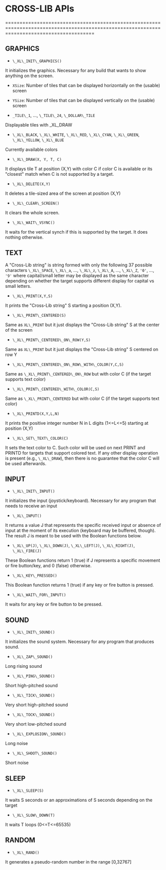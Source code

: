 
# CROSS-LIB APIs
===========================================================================================================================================


## GRAPHICS



- `\_XL\_INIT\_GRAPHICS()`

It initializes the graphics. Necessary for any build that wants to show anything on the screen.



- `XSize`: Number of tiles that can be displayed horizontally on the (usable) screen


- `YSize`: Number of tiles that can be displayed vertically on the (usable) screen


- `_TILE\_1`, ..., `\_TILE\_24`, `\_DOLLAR\_TILE`

Displayable tiles with \_XL\_DRAW



- `\_XL\_BLACK`, `\_XL\_WHITE`, `\_XL\_RED`, `\_XL\_CYAN`, `\_XL\_GREEN`, `\_XL\_YELLOW`, `\_XL\_BLUE`

Currently available colors


- `\_XL\_DRAW(X, Y, T, C)`

It displays tile T at position (X,Y) with color C if color C is available or its "closest" match when C is not supported by a target.


- `\_XL\_DELETE(X,Y)`

It deletes a tile-sized area of the screen at position (X,Y)


- `\_XL\_CLEAR\_SCREEN()`

It clears the whole screen.


- `\_XL\_WAIT\_VSYNC()`

It waits for the vertical synch if this is supported by the target. It does nothing otherwise.


## TEXT



A "Cross-Lib string" is string formed with only the following 37 possible characters
`\_XL\_SPACE`, `\_XL\_a`, ..., `\_XL\_z`, `\_XL\_A`, ..., `\_XL\_Z`, `'0'`, ..., `'9'`
where capital/small letter may be displayed as the same character depending on whether the target supports different display for capital vs small letters.

- `\_XL\_PRINT(X,Y,S)`

It prints the "Cross-Lib string" S starting a position (X,Y).


- `\_XL\_PRINT\_CENTERED(S)`

Same as `XL\_PRINT` but it just displays the "Cross-Lib string" S at the center of the screen

- `\_XL\_PRINT\_CENTERED\_ON\_ROW(Y,S)`

Same as `XL\_PRINT` but it just displays the "Cross-Lib string" S centered on row Y


- `\_XL\_PRINT\_CENTERED\_ON\_ROW\_WITH\_COLOR(Y,C,S)`

Same as `\_XL\_PRINT\_CENTERED\_ON\_ROW` but with color C (if the target supports text color)


- `\_XL\_PRINT\_CENTERED\_WITH\_COLOR(C,S)`

Same as `\_XL\_PRINT\_CENTERED` but with color C (if the target supports text color)


- `\_XL\_PRINTD(X,Y,L,N)`

It prints the positive integer number N in L digits (1<=L<=5) starting at position (X,Y)


- `\_XL\_SET\_TEXT\_COLOR(C)`

It sets the text color to C. Such color will be used on next PRINT and PRINTD for targets that support colored text.
If any other display operation is present (e.g., `\_XL\_DRAW`), then there is no guarantee that the color C will be used afterwards.


## INPUT



- `\_XL\_INIT\_INPUT()`

It initializes the input (joystick/keyboard). Necessary for any program that needs to receive an input



- `\_XL\_INPUT()`

It returns a value J that represents the specific received input or absence of input at the moment of its execution (keyboard may be buffered, though).
The result J is meant to be used with the Boolean functions below.


- `\_XL\_UP(J)`, `\_XL\_DOWN(J)`, `\_XL\_LEFT(J)`, `\_XL\_RIGHT(J)`, `\_XL\_FIRE(J)`

These Boolean functions return 1 (true) if J represents a specific movement or fire button/key, and 0 (false) otherwise.


- `\_XL\_KEY\_PRESSED()`

This Boolean function returns 1 (true) if any key or fire button is pressed.



- `\_XL\_WAIT\_FOR\_INPUT()`

It waits for any key or fire button to be pressed.



## SOUND



- `\_XL\_INIT\_SOUND()`

It initializes the sound system. Necessary for any program that produces sound.



- `\_XL\_ZAP\_SOUND()`

Long rising sound


- `\_XL\_PING\_SOUND()`

Short high-pitched sound


- `\_XL\_TICK\_SOUND()`

Very short high-pitched sound


- `\_XL\_TOCK\_SOUND()`

Very short low-pitched sound


- `\_XL\_EXPLOSION\_SOUND()`

Long noise


- `\_XL\_SHOOT\_SOUND()`

Short noise



## SLEEP


- `\_XL\_SLEEP(S)`

It waits  S seconds or an approximations of S seconds depending on the target


- `\_XL\_SLOW\_DOWN(T)`

It waits T loops (0<=T<=65535)



## RANDOM


- `\_XL\_RAND()`

It generates a pseudo-random number in the range \[0,32767\]


